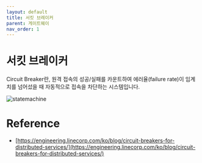 ```yaml
---
layout: default
title: 서킷 브레이커
parent: 게이트웨이
nav_order: 1
---
```


# 서킷 브레이커
Circuit Breaker란, 원격 접속의 성공/실패를 카운트하여 에러율(failure rate)이 임계치를 넘어섰을 때 자동적으로 접속을 차단하는 시스템입니다.

![statemachine](../../../assets/img/circuit/3.png)

# Reference
* [https://engineering.linecorp.com/ko/blog/circuit-breakers-for-distributed-services/](https://engineering.linecorp.com/ko/blog/circuit-breakers-for-distributed-services/)